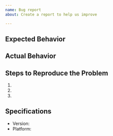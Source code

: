 ```yaml
---
name: Bug report
about: Create a report to help us improve

---
```


## Expected Behavior


## Actual Behavior


## Steps to Reproduce the Problem

1.
1.
1.

## Specifications

- Version:
- Platform:
